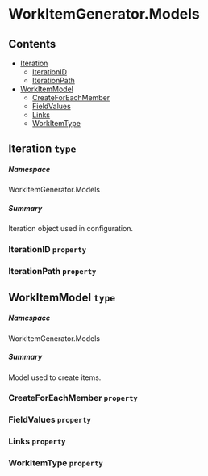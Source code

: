 <a name='assembly'></a>
# WorkItemGenerator.Models

## Contents

- [Iteration](#T-WorkItemGenerator-Models-Iteration 'WorkItemGenerator.Models.Iteration')
  - [IterationID](#P-WorkItemGenerator-Models-Iteration-IterationID 'WorkItemGenerator.Models.Iteration.IterationID')
  - [IterationPath](#P-WorkItemGenerator-Models-Iteration-IterationPath 'WorkItemGenerator.Models.Iteration.IterationPath')
- [WorkItemModel](#T-WorkItemGenerator-Models-WorkItemModel 'WorkItemGenerator.Models.WorkItemModel')
  - [CreateForEachMember](#P-WorkItemGenerator-Models-WorkItemModel-CreateForEachMember 'WorkItemGenerator.Models.WorkItemModel.CreateForEachMember')
  - [FieldValues](#P-WorkItemGenerator-Models-WorkItemModel-FieldValues 'WorkItemGenerator.Models.WorkItemModel.FieldValues')
  - [Links](#P-WorkItemGenerator-Models-WorkItemModel-Links 'WorkItemGenerator.Models.WorkItemModel.Links')
  - [WorkItemType](#P-WorkItemGenerator-Models-WorkItemModel-WorkItemType 'WorkItemGenerator.Models.WorkItemModel.WorkItemType')

<a name='T-WorkItemGenerator-Models-Iteration'></a>
## Iteration `type`

##### Namespace

WorkItemGenerator.Models

##### Summary

Iteration object used in configuration.

<a name='P-WorkItemGenerator-Models-Iteration-IterationID'></a>
### IterationID `property`

<a name='P-WorkItemGenerator-Models-Iteration-IterationPath'></a>
### IterationPath `property`

<a name='T-WorkItemGenerator-Models-WorkItemModel'></a>
## WorkItemModel `type`

##### Namespace

WorkItemGenerator.Models

##### Summary

Model used to create items.

<a name='P-WorkItemGenerator-Models-WorkItemModel-CreateForEachMember'></a>
### CreateForEachMember `property`

<a name='P-WorkItemGenerator-Models-WorkItemModel-FieldValues'></a>
### FieldValues `property`

<a name='P-WorkItemGenerator-Models-WorkItemModel-Links'></a>
### Links `property`

<a name='P-WorkItemGenerator-Models-WorkItemModel-WorkItemType'></a>
### WorkItemType `property`
